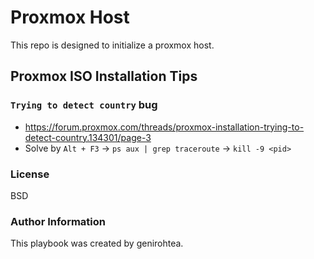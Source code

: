 # Proxmox Host

This repo is designed to initialize a proxmox host.

## Proxmox ISO Installation Tips

### `Trying to detect country` bug

- <https://forum.proxmox.com/threads/proxmox-installation-trying-to-detect-country.134301/page-3>
- Solve by `Alt + F3` -> `ps aux | grep traceroute` -> `kill -9 <pid>`

### License

BSD

### Author Information

This playbook was created by genirohtea.
